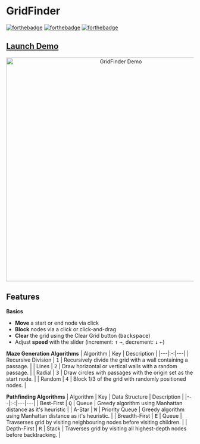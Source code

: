 # GridFinder
[![forthebadge](https://img.shields.io/badge/JavaScript-F7DF1E?style=for-the-badge&logo=javascript&logoColor=black)](./common/js/) [![forthebadge](https://img.shields.io/badge/HTML5-E34F26?style=for-the-badge&logo=html5&logoColor=white)](./common/index.html) [![forthebadge](https://img.shields.io/badge/Sass-CC6699?style=for-the-badge&logo=sass&logoColor=white)](./common/css/styles.scss)

## [Launch Demo](https://sukh-sekhon.github.io/GridFinder)

<p align="center"><a href="https://sukhjot-sekhon.github.io/GridFinder">
  <img src="https://github.com/sukh-sekhon/Public/blob/master/resources/gridfinder_demo.gif" alt="GridFinder Demo" width="600"/>
</a></p>

## Features
__Basics__
* __Move__ a start or end node via click
* __Block__ nodes via a click or click-and-drag
* __Clear__ the grid using the Clear Grid button (<kbd>backspace</kbd>)
* Adjust __speed__ with the slider (increment: <kbd>↑</kbd> <kbd>→</kbd>, decrement: <kbd>↓</kbd> <kbd>←</kbd>)


__Maze Generation Algorithms__
| Algorithm | Key | Description |
|---|:-:|---|
| Recursive Division | <kbd>1</kbd>  | Recursively divide the grid with a wall containing a passage. |
| Lines | <kbd>2</kbd>  | Draw horizontal or vertical walls with a random passage. |
| Radial | <kbd>3</kbd> | Draw circles with passages with the origin set as the start node. |
| Random | <kbd>4</kbd> | Block 1/3 of the grid with randomly positioned nodes. |


__Pathfinding Algorithms__
| Algorithm | Key | Data Structure | Description |
|---|:-:|---|---|
| Best-First | <kbd>Q</kbd> | Queue | Greedy algorithm using Manhattan distance as it's heuristic |
| A-Star | <kbd>W</kbd> | Priority Queue | Greedy algorithm using Manhattan distance as it's heuristic. |
| Breadth-First | <kbd>E</kbd> | Queue | Travserses grid by visiting neighbouring nodes before visiting children. |
| Depth-First | <kbd>R</kbd> | Stack | Traverses grid by visiting all highest-depth nodes before backtracking. |
